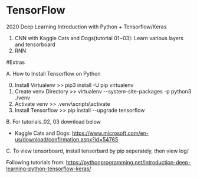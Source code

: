 # TensorFlow

2020 Deep Learning Introduction with Python + Tensorflow/Keras

1. CNN with Kaggle Cats and Dogs(tutorial 01~03): Learn various layers and tensorboard
2. RNN

#Extras
 
A. How to Install Tensorflow on Python

 0. Install Virtualenv >> pip3 install -U pip virtualenv
 1. Create venv Directory >> virtualenv --system-site-packages -p python3 ./venv
 2. Activate venv >> .venv\scripts\activate
 3. Install Tensorflow >> pip install --upgrade tensorflow
 
B. For tutorials_02, 03 download below
- Kaggle Cats and Dogs: https://www.microsoft.com/en-us/download/confirmation.aspx?id=54765

C. To view tensorboard, install tensorbard by pip seperately, then view log/


Following tutorials from: https://pythonprogramming.net/introduction-deep-learning-python-tensorflow-keras/
